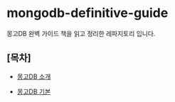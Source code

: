 # mongodb-definitive-guide
몽고DB 완벽 가이드 책을 읽고 정리한 레파지토리 입니다. 

## [목차]

- [몽고DB 소개](documents/몽고DB_소개.md)

- [몽고DB 기본](documents/몽고DB_기본.md)
